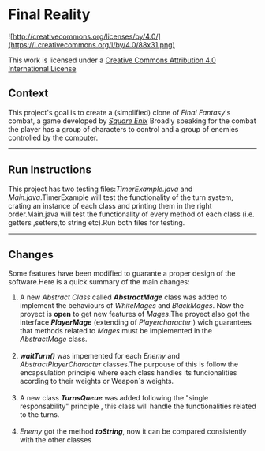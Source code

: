 Final Reality
=============

![http://creativecommons.org/licenses/by/4.0/](https://i.creativecommons.org/l/by/4.0/88x31.png)

This work is licensed under a 
[Creative Commons Attribution 4.0 International License](http://creativecommons.org/licenses/by/4.0/)

Context
-------

This project's goal is to create a (simplified) clone of _Final Fantasy_'s combat, a game developed
by [_Square Enix_](https://www.square-enix.com)
Broadly speaking for the combat the player has a group of characters to control and a group of 
enemies controlled by the computer.

------

Run Instructions
-------

This project has two testing files:<em>TimerExample.java</em> and  <em>Main.java</em>.TimerExample will test the 
functionality of the turn system, crating an instance of each class and printing them in the right order.Main.java will 
test the functionality of  every method of each class (i.e. getters ,setters,to string etc).Run both files for testing. 


------
Changes
-------
Some features have been modified to guarante a proper design of the software.Here is  a quick summary of the main 
changes: 
<ol>
<li> A new <em>Abstract Class </em>  called <b><em>AbstractMage</em></b>  class was added to implement the behaviours of 
<em>WhiteMages</em> and  <em>BlackMages</em>. Now the proyect is <b>open</b>
to get new features of <em>Mages</em>.The proyect also got the interface <b><em>PlayerMage</em></b> (extending 
of <em>Playercharacter</em> ) wich guarantees that  methods related to <em>Mages</em> must be implemented in the 
<em>AbstractMage</em> class.</li>
<br>
<li> <b><em>waitTurn()</em></b> was impemented for each <em>Enemy</em> and  <em>AbstractPlayerCharacter</em> 
 classes.The purpouse of this is follow the encapsulation principle where each class handles its funcionalities acording to their weights 
or Weapon´s weights. </li>
<br>
<li> A new class  <b><em>TurnsQueue</em></b> was added following the "single responsability" principle , this class will 
handle the functionalities related to the turns.</li><br>
<li><em>Enemy</em> got  the  method  <b><em>toString</em></b>, now it can be compared consistently with 
the other classes</li>

</ol>

